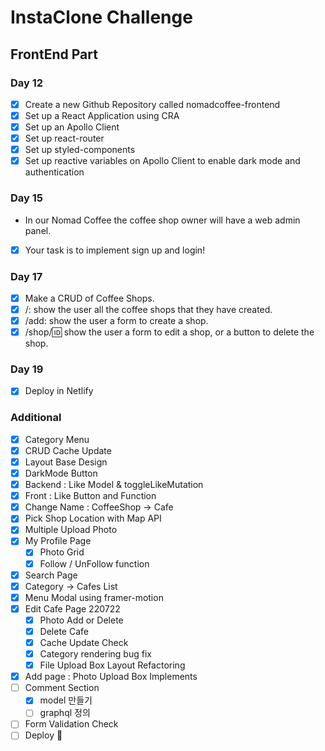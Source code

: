 # InstaClone Challenge

## FrontEnd Part

### Day 12

- [x] Create a new Github Repository called nomadcoffee-frontend
- [x] Set up a React Application using CRA
- [x] Set up an Apollo Client
- [x] Set up react-router
- [x] Set up styled-components
- [x] Set up reactive variables on Apollo Client to enable dark mode and authentication

### Day 15

- In our Nomad Coffee the coffee shop owner will have a web admin panel.

- [x] Your task is to implement sign up and login!

### Day 17

- [x] Make a CRUD of Coffee Shops.
- [x] /: show the user all the coffee shops that they have created.
- [x] /add: show the user a form to create a shop.
- [x] /shop/:id: show the user a form to edit a shop, or a button to delete the shop.

### Day 19

- [x] Deploy in Netlify

### Additional

- [x] Category Menu
- [x] CRUD Cache Update
- [x] Layout Base Design
- [x] DarkMode Button
- [x] Backend : Like Model & toggleLikeMutation
- [x] Front : Like Button and Function
- [x] Change Name : CoffeeShop -> Cafe
- [x] Pick Shop Location with Map API
- [x] Multiple Upload Photo
- [x] My Profile Page
  - [x] Photo Grid
  - [x] Follow / UnFollow function
- [x] Search Page
- [x] Category -> Cafes List
- [x] Menu Modal using framer-motion
- [x] Edit Cafe Page 220722
  - [x] Photo Add or Delete
  - [x] Delete Cafe
  - [x] Cache Update Check
  - [x] Category rendering bug fix
  - [x] File Upload Box Layout Refactoring
- [x] Add page : Photo Upload Box Implements
- [ ] Comment Section
  - [x] model 만들기
  - [ ] graphql 정의
- [ ] Form Validation Check
- [ ] Deploy 🚀
